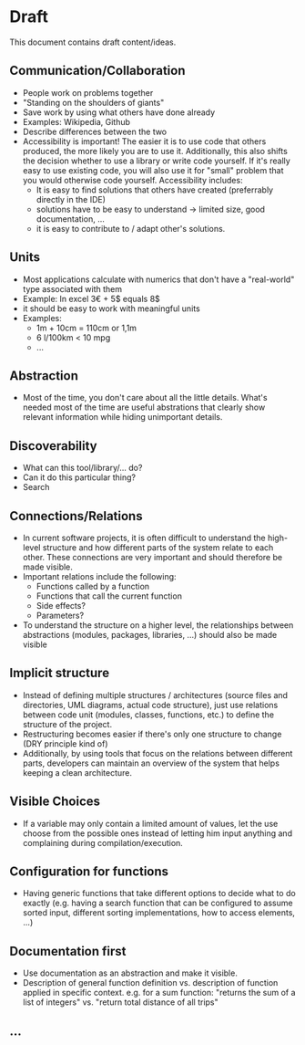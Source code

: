 # Draft

This document contains draft content/ideas.

## Communication/Collaboration

- People work on problems together
- "Standing on the shoulders of giants"
- Save work by using what others have done already
- Examples: Wikipedia, Github
- Describe differences between the two
- Accessibility is important! The easier it is to use code that others produced, the more likely you are to use it. Additionally, this also shifts the decision whether to use a library or write code yourself. If it's really easy to use existing code, you will also use it for "small" problem that you would otherwise code yourself. Accessibility includes:
  - It is easy to find solutions that others have created (preferrably directly in the IDE)
  - solutions have to be easy to understand -> limited size, good documentation, ...
  - it is easy to contribute to / adapt other's solutions. 

## Units 

- Most applications calculate with numerics that don't have a "real-world" type associated with them
- Example: In excel 3€ + 5$ equals 8$
- it should be easy to work with meaningful units
- Examples: 
  - 1m + 10cm = 110cm or 1,1m
  - 6 l/100km < 10 mpg
  - ...
  
## Abstraction

- Most of the time, you don't care about all the little details. What's needed most of the time are useful abstrations that clearly show relevant information while hiding unimportant details.

## Discoverability

- What can this tool/library/... do?
- Can it do this particular thing?
- Search

## Connections/Relations

- In current software projects, it is often difficult to understand the high-level structure and how different parts of the system relate to each other. These connections are very important and should therefore be made visible.
- Important relations include the following:
  - Functions called by a function
  - Functions that call the current function
  - Side effects?
  - Parameters?
- To understand the structure on a higher level, the relationships between abstractions (modules, packages, libraries, ...) should also be made visible

## Implicit structure

- Instead of defining multiple structures / architectures (source files and directories, UML diagrams, actual code structure), just use relations between code unit (modules, classes, functions, etc.) to define the structure of the project.
- Restructuring becomes easier if there's only one structure to change (DRY principle kind of)
- Additionally, by using tools that focus on the relations between different parts, developers can maintain an overview of the system that helps keeping a clean architecture.
  
## Visible Choices

- If a variable may only contain a limited amount of values, let the use choose from the possible ones instead of letting him input anything and complaining during compilation/execution.
  
## Configuration for functions

- Having generic functions that take different options to decide what to do exactly (e.g. having a search function that can be configured to assume sorted input, different sorting implementations, how to access elements, ...)

## Documentation first

- Use documentation as an abstraction and make it visible. 
- Description of general function definition vs. description of function applied in specific context. e.g. for a sum function: "returns the sum of a list of integers" vs. "return total distance of all trips"

## ...
